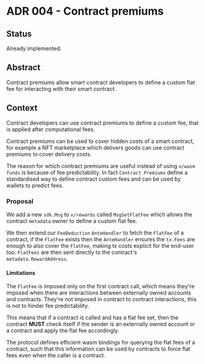 # ADR 004 - Contract premiums

## Status

Already implemented.

## Abstract

Contract premiums allow smart contract developers to define a custom flat fee for interacting with their smart contract.

## Context

Contract developers can use contract premiums to define a custom fee, that is applied after computational fees.

Contract premiums can be used to cover hidden costs of a smart contract, for example a NFT marketplace which delivers goods
can use contract premiums to cover delivery costs.

The reason for which contract premiums are useful instead of using `x/wasm` `funds` is because of fee predictability.
In fact `Contract Premiums` define a standardised way to define contract custom fees and can be used by wallets to predict fees.

### Proposal

We add a new `sdk.Msg` to `x/rewards` called `MsgSetFlatFee` which allows the contract `metadata` owner to define a custom
flat fee.

We then extend our `FeeDeduction` `AnteHandler` to fetch the `FlatFee` of a contract, if the `FlatFee` exists then the 
`AnteHandler` ensures the `tx.Fees` are enough to also cover the `FlatFee`, making tx costs explicit for the end-user too.
`FlatFees` are then sent directly to the contract's `metadata.RewardAddress`.

#### Limitations

The `FlatFee` is imposed only on the first contract call, which means they're imposed when there are interactions between 
externally owned accounts and contracts. They're not imposed in contract to contract interactions, this is not to hinder 
fee predictability.

This means that if a contract is called and has a flat fee set, then the contract **MUST** check itself if the sender is 
an externally owned account or a contract and apply the flat fee accordingly.

The protocol defines efficient wasm bindings for querying the flat fees of a contract, such that this information can be used
by contracts to force flat fees even when the caller is a contract.

